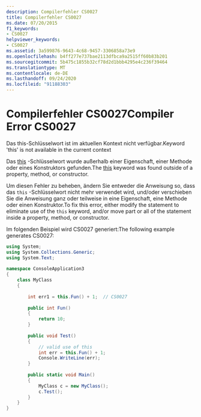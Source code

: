 ```yaml
---
description: Compilerfehler CS0027
title: Compilerfehler CS0027
ms.date: 07/20/2015
f1_keywords:
- CS0027
helpviewer_keywords:
- CS0027
ms.assetid: 3a599876-9643-4c68-9457-3306858a73e9
ms.openlocfilehash: b4ff277e737bae2113dfbca9a2515ff60b83b201
ms.sourcegitcommit: 5b475c1855b32cf78d2d1bbb4295e4c236f39464
ms.translationtype: MT
ms.contentlocale: de-DE
ms.lasthandoff: 09/24/2020
ms.locfileid: "91188303"
---
```

# <a name="compiler-error-cs0027"></a><span data-ttu-id="98153-103">Compilerfehler CS0027</span><span class="sxs-lookup"><span data-stu-id="98153-103">Compiler Error CS0027</span></span>

<span data-ttu-id="98153-104">Das this-Schlüsselwort ist im aktuellen Kontext nicht verfügbar.</span><span class="sxs-lookup"><span data-stu-id="98153-104">Keyword 'this' is not available in the current context</span></span>  
  
 <span data-ttu-id="98153-105">Das [this](../language-reference/keywords/this.md) -Schlüsselwort wurde außerhalb einer Eigenschaft, einer Methode oder eines Konstruktors gefunden.</span><span class="sxs-lookup"><span data-stu-id="98153-105">The [this](../language-reference/keywords/this.md) keyword was found outside of a property, method, or constructor.</span></span>  
  
 <span data-ttu-id="98153-106">Um diesen Fehler zu beheben, ändern Sie entweder die Anweisung so, dass das `this` -Schlüsselwort nicht mehr verwendet wird, und/oder verschieben Sie die Anweisung ganz oder teilweise in eine Eigenschaft, eine Methode oder einen Konstruktor.</span><span class="sxs-lookup"><span data-stu-id="98153-106">To fix this error, either modify the statement to eliminate use of the `this` keyword, and/or move part or all of the statement inside a property, method, or constructor.</span></span>  
  
 <span data-ttu-id="98153-107">Im folgenden Beispiel wird CS0027 generiert:</span><span class="sxs-lookup"><span data-stu-id="98153-107">The following example generates CS0027:</span></span>  
  
```csharp  
using System;  
using System.Collections.Generic;  
using System.Text;  
  
namespace ConsoleApplication3  
{  
    class MyClass  
    {  
  
        int err1 = this.Fun() + 1;  // CS0027
  
        public int Fun()  
        {  
            return 10;  
        }  
  
        public void Test()  
        {  
            // valid use of this  
            int err = this.Fun() + 1;  
            Console.WriteLine(err);  
        }  
  
        public static void Main()  
        {  
            MyClass c = new MyClass();  
            c.Test();  
        }  
    }  
}  
```
